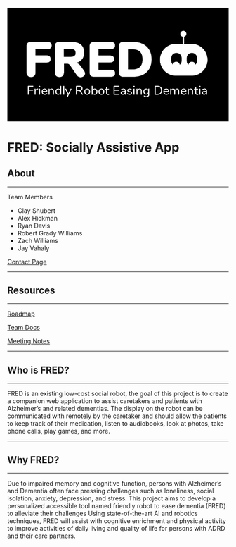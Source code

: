 ![Fred](/FRED/static/fred_black.png)

# FRED: Socially Assistive App
## About

---

Team Members

- Clay Shubert
- Alex Hickman
- Ryan Davis
- Robert Grady Williams
- Zach Williams
- Jay Vahaly

[Contact Page](https://www.notion.so/79e7f747ad5140caad01aed2a4dadc44)

---

## Resources

---

[Roadmap  ](https://www.notion.so/e6ecd971afda423b837a2bb7a57246b0)

[Team Docs](https://www.notion.so/Team-Docs-e0205b59ff5e4971a9c81f190b36348a)

[Meeting Notes](https://www.notion.so/Meeting-Notes-ee707f38b2da431894ba6312eda16b59)

---

## Who is FRED?

---

FRED is an existing low-cost social robot, the goal of this project is to create a companion web application to assist caretakers and patients with Alzheimer’s and related dementias. The display on the robot can be communicated with remotely by the caretaker and should allow the patients to keep track of their medication, listen to audiobooks, look at photos, take phone calls, play games, and more.

---

## Why FRED?

---

Due to impaired memory and cognitive function, persons with Alzheimer’s and Dementia often face pressing challenges such as loneliness, social isolation, anxiety, depression, and stress. This project aims to develop a personalized accessible tool named friendly robot to ease dementia (FRED) to alleviate their challenges Using state-of-the-art AI and robotics techniques, FRED will assist with cognitive enrichment and physical activity to improve activities of daily living and quality of life for persons with ADRD and their care partners.


